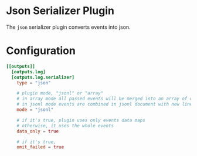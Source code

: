 # Json Serializer Plugin

The `json` serializer plugin converts events into json.

# Configuration
```toml
[[outputs]]
  [outputs.log]
  [outputs.log.serializer]
    type = "json"

    # plugin mode, "jsonl" or "array"
    # in array mode all passed events will be merged into an array of objects
    # in jsonl mode events are combined in jsonl document with new line as a separator
    mode = "jsonl"

    # if it's true, plugin uses only events data maps
    # otherwise, it uses the whole events
    data_only = true

    # if it's true, 
    omit_failed = true
```
